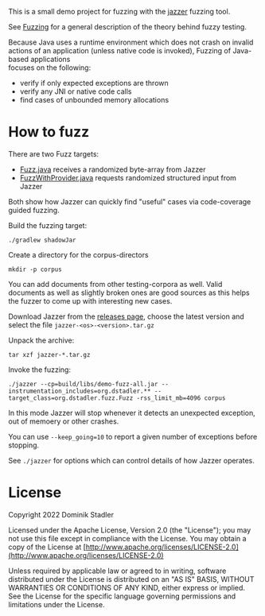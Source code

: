 This is a small demo project for fuzzing with the [jazzer](https://github.com/CodeIntelligenceTesting/jazzer) fuzzing tool.

See [Fuzzing](https://en.wikipedia.org/wiki/Fuzzing) for a general description of the theory behind fuzzy testing.

Because Java uses a runtime environment which does not crash on invalid actions of an 
application (unless native code is invoked), Fuzzing of Java-based applications  
focuses on the following:

* verify if only expected exceptions are thrown
* verify any JNI or native code calls 
* find cases of unbounded memory allocations

# How to fuzz

There are two Fuzz targets:
* [Fuzz.java](src/main/java/org/dstadler/fuzz/Fuzz.java) receives a randomized byte-array from Jazzer
* [FuzzWithProvider.java](src/main/java/org/dstadler/fuzz/FuzzWithProvider.java) requests randomized structured input from Jazzer

Both show how Jazzer can quickly find "useful" cases via code-coverage guided fuzzing.

Build the fuzzing target:

    ./gradlew shadowJar

Create a directory for the corpus-directors

    mkdir -p corpus

You can add documents from other testing-corpora as well. Valid documents
as well as slightly broken ones are good sources as this helps the fuzzer 
to come up with interesting new cases. 

Download Jazzer from the [releases page](https://github.com/CodeIntelligenceTesting/jazzer/releases), 
choose the latest version and select the file `jazzer-<os>-<version>.tar.gz`

Unpack the archive:

    tar xzf jazzer-*.tar.gz

Invoke the fuzzing:

    ./jazzer --cp=build/libs/demo-fuzz-all.jar --instrumentation_includes=org.dstadler.** --target_class=org.dstadler.fuzz.Fuzz -rss_limit_mb=4096 corpus

In this mode Jazzer will stop whenever it detects an unexpected exception, 
out of memoery or other crashes.

You can use `--keep_going=10` to report a given number of exceptions before stopping.

See `./jazzer` for options which can control details of how Jazzer operates.

# License

Copyright 2022 Dominik Stadler

Licensed under the Apache License, Version 2.0 (the "License");
you may not use this file except in compliance with the License.
You may obtain a copy of the License at [http://www.apache.org/licenses/LICENSE-2.0](http://www.apache.org/licenses/LICENSE-2.0)

Unless required by applicable law or agreed to in writing, software
distributed under the License is distributed on an "AS IS" BASIS,
WITHOUT WARRANTIES OR CONDITIONS OF ANY KIND, either express or implied.
See the License for the specific language governing permissions and
limitations under the License.

